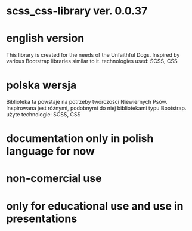 # scss_css-library ver. 0.0.37

# english version
 This library is created for the needs of the Unfaithful Dogs. Inspired by various Bootstrap libraries similar to it.
 technologies used:
 SCSS, CSS

# polska wersja
 Biblioteka ta powstaje na potrzeby twórczości Niewiernych Psów. Inspirowana jest różnymi, podobnymi do niej bibliotekami typu Bootstrap.
 użyte technologie:
 SCSS, CSS

# documentation only in polish language for now
# non-comercial use
# only for educational use and use in presentations
